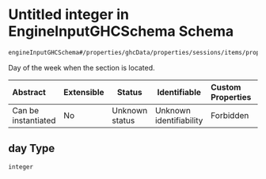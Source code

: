 # Untitled integer in EngineInputGHCSchema Schema

```txt
engineInputGHCSchema#/properties/ghcData/properties/sessions/items/properties/frameTemplate/items/properties/day
```

Day of the week when the section is located.


| Abstract            | Extensible | Status         | Identifiable            | Custom Properties | Additional Properties | Access Restrictions | Defined In                                                         |
| :------------------ | ---------- | -------------- | ----------------------- | :---------------- | --------------------- | ------------------- | ------------------------------------------------------------------ |
| Can be instantiated | No         | Unknown status | Unknown identifiability | Forbidden         | Allowed               | none                | [ghc.schema.json\*](../out/ghc.schema.json "open original schema") |

## day Type

`integer`
